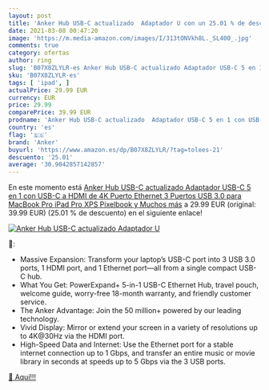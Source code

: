 ```yaml
---
layout: post
title: 'Anker Hub USB-C actualizado  Adaptador U con un 25.01 % de descuento'
date: 2021-03-08 00:47:20
image: 'https://m.media-amazon.com/images/I/313tONVkh8L._SL400_.jpg'
comments: true
category: ofertas
author: ring
slug: 'B07X8ZLYLR-es Anker Hub USB-C actualizado Adaptador USB-C 5 en 1 con...'
sku: 'B07X8ZLYLR-es'
tags: [ 'ipad', ]
actualPrice: 29.99 EUR
currency: EUR
price: 29.99
comparePrice: 39.99 EUR
prodname: 'Anker Hub USB-C actualizado  Adaptador USB-C 5 en 1 con USB-C a HDMI de 4K  Puerto Ethernet  3 Puertos USB 3.0  para MacBook Pro  iPad Pro  XPS  Pixelbook y Muchos más'
country: 'es'
flag: '🇪🇸'
brand: 'Anker'
buyurl: 'https://www.amazon.es/dp/B07X8ZLYLR/?tag=tolees-21'
descuento: '25.01'
average: '30.9042857142857'
---
```


En este momento está [Anker Hub USB-C actualizado  Adaptador USB-C 5 en 1 con USB-C a HDMI de 4K  Puerto Ethernet  3 Puertos USB 3.0  para MacBook Pro  iPad Pro  XPS  Pixelbook y Muchos más](https://www.amazon.es/dp/B07X8ZLYLR/?tag=tolees-21) a 29.99 EUR (original: 39.99 EUR) (25.01 %  de descuento) en el siguiente enlace!

[![Anker Hub USB-C actualizado  Adaptador U](https://m.media-amazon.com/images/I/313tONVkh8L._SL400_.jpg)](https://www.amazon.es/dp/B07X8ZLYLR/?tag=tolees-21)

🔎:

- Massive Expansion: Transform your laptop’s USB-C port into 3 USB 3.0 ports, 1 HDMI port, and 1 Ethernet port—all from a single compact USB-C hub.
- What You Get: PowerExpand+ 5-in-1 USB-C Ethernet Hub, travel pouch, welcome guide, worry-free 18-month warranty, and friendly customer service.
- The Anker Advantage: Join the 50 million+ powered by our leading technology.
- Vivid Display: Mirror or extend your screen in a variety of resolutions up to 4K@30Hz via the HDMI port.
- High-Speed Data and Internet: Use the Ethernet port for a stable internet connection up to 1 Gbps, and transfer an entire music or movie library in seconds at speeds up to 5 Gbps via the 3 USB ports.

[🛒 Aquí!!!](https://www.amazon.es/dp/B07X8ZLYLR/?tag=tolees-21)
